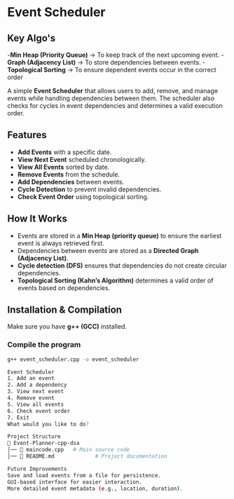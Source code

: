 # **Event Scheduler**  

## **Key Algo's**

-**Min Heap (Priority Queue)** → To keep track of the next upcoming event.
-**Graph (Adjacency List)** → To store dependencies between events.
-**Topological Sorting** → To ensure dependent events occur in the correct order

A simple **Event Scheduler** that allows users to add, remove, and manage events while handling dependencies between them. The scheduler also checks for cycles in event dependencies and determines a valid execution order.  

## **Features**  
- **Add Events** with a specific date.  
- **View Next Event** scheduled chronologically.  
- **View All Events** sorted by date.  
- **Remove Events** from the schedule.  
- **Add Dependencies** between events.  
- **Cycle Detection** to prevent invalid dependencies.  
- **Check Event Order** using topological sorting.  

## **How It Works**  
- Events are stored in a **Min Heap (priority queue)** to ensure the earliest event is always retrieved first.  
- Dependencies between events are stored as a **Directed Graph (Adjacency List)**.  
- **Cycle detection (DFS)** ensures that dependencies do not create circular dependencies.  
- **Topological Sorting (Kahn’s Algorithm)** determines a valid order of events based on dependencies.  

## **Installation & Compilation**  
Make sure you have **g++ (GCC)** installed.  

### **Compile the program**  
```sh
g++ event_scheduler.cpp -o event_scheduler

Event Scheduler  
1. Add an event  
2. Add a dependency  
3. View next event  
4. Remove event  
5. View all events  
6. Check event order  
7. Exit  
What would you like to do?

Project Structure
📁 Event-Planner-cpp-dsa  
│── 📄 maincode.cpp   # Main source code  
│── 📄 README.md             # Project documentation  

Future Improvements
Save and load events from a file for persistence.
GUI-based interface for easier interaction.
More detailed event metadata (e.g., location, duration).
